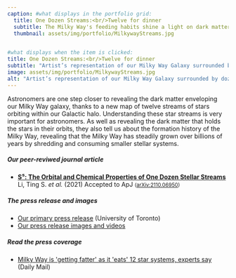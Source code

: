 ```yaml
---
caption: #what displays in the portfolio grid:
  title: One Dozen Streams:<br/>Twelve for dinner
  subtitle: The Milky Way's feeding habits shine a light on dark matter
  thumbnail: assets/img/portfolio/MilkywayStreams.jpg
  

#what displays when the item is clicked:
title: One Dozen Streams:<br/>Twelve for dinner
subtitle: "Artist’s representation of our Milky Way Galaxy surrounded by dozens of stellar streams. These streams were the companion satellite galaxies or globular clusters that are now being torn apart by our Galaxy’s gravity.<br/>(Credit: James Josephides and S⁵ Collaboration)"
image: assets/img/portfolio/MilkywayStreams.jpg
alt: "Artist’s representation of our Milky Way Galaxy surrounded by dozens of stellar streams. These streams were the companion satellite galaxies or globular clusters that are now being torn apart by our Galaxy’s gravity.<br/>(Credit: James Josephides and S⁵ Collaboration)"
---
```


Astronomers are one step closer to revealing the dark matter enveloping our Milky Way galaxy, thanks to a new map of twelve streams of stars orbiting within our Galactic halo. Understanding these star streams is very important for astronomers. As well as revealing the dark matter that holds the stars in their orbits, they also tell us about the formation history of the Milky Way, revealing that the Milky Way has steadily grown over billions of years by shredding and consuming smaller stellar systems.


##### Our peer-reviwed journal article
* [**S⁵: The Orbital and Chemical Properties of One Dozen Stellar Streams**](https://ui.adsabs.harvard.edu/abs/2021arXiv211006950L)<br/>Li, Ting S. *et al.* (2021) Accepted to ApJ   <small>([arXiv:2110.06950](https://arxiv.org/abs/arXiv:2110.06950))</small>

##### The press release and images
* [Our primary press release](https://www.dunlap.utoronto.ca/dozen_stellar_stream) (University of Toronto)
* [Our press release images and videos](https://s5collab.github.io/one_dozen_streams_press_release/)

##### Read the press coverage
* [Milky Way is 'getting fatter' as it 'eats' 12 star systems, experts say](https://www.dailymail.co.uk/sciencetech/article-10391413/Milky-Way-getting-fatter-eats-12-star-systems-experts-say.html) (Daily Mail)

